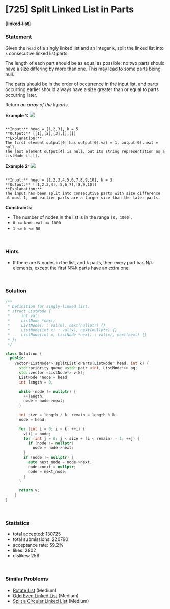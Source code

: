 # [725] Split Linked List in Parts

**[linked-list]**

### Statement

Given the `head` of a singly linked list and an integer `k`, split the linked list into `k` consecutive linked list parts.

The length of each part should be as equal as possible: no two parts should have a size differing by more than one. This may lead to some parts being null.

The parts should be in the order of occurrence in the input list, and parts occurring earlier should always have a size greater than or equal to parts occurring later.

Return *an array of the* `k` *parts*.


**Example 1:**
![](https://assets.leetcode.com/uploads/2021/06/13/split1-lc.jpg)

```

**Input:** head = [1,2,3], k = 5
**Output:** [[1],[2],[3],[],[]]
**Explanation:**
The first element output[0] has output[0].val = 1, output[0].next = null.
The last element output[4] is null, but its string representation as a ListNode is [].

```

**Example 2:**
![](https://assets.leetcode.com/uploads/2021/06/13/split2-lc.jpg)

```

**Input:** head = [1,2,3,4,5,6,7,8,9,10], k = 3
**Output:** [[1,2,3,4],[5,6,7],[8,9,10]]
**Explanation:**
The input has been split into consecutive parts with size difference at most 1, and earlier parts are a larger size than the later parts.

```

**Constraints:**
* The number of nodes in the list is in the range `[0, 1000]`.
* `0 <= Node.val <= 1000`
* `1 <= k <= 50`


<br />

### Hints

- If there are N nodes in the list, and k parts, then every part has N/k elements, except the first N%k parts have an extra one.

<br />

### Solution

```cpp
/**
 * Definition for singly-linked list.
 * struct ListNode {
 *     int val;
 *     ListNode *next;
 *     ListNode() : val(0), next(nullptr) {}
 *     ListNode(int x) : val(x), next(nullptr) {}
 *     ListNode(int x, ListNode *next) : val(x), next(next) {}
 * };
 */

class Solution {
  public:
    vector<ListNode*> splitListToParts(ListNode* head, int k) {
      std::priority_queue <std::pair <int, ListNode*>> pq;
      std::vector <ListNode*> v(k);
      ListNode *node = head;
      int length = 0;

      while (node != nullptr) {
        ++length;
        node = node->next;
      }

      int size = length / k, remain = length % k;
      node = head;

      for (int i = 0; i < k; ++i) {
        v[i] = node;
        for (int j = 0; j < size + (i < remain) - 1; ++j) {
          if (node != nullptr)
            node = node->next;
        }
        if (node != nullptr) {
          auto next_node = node->next;
          node->next = nullptr;
          node = next_node;
        }
      }

      return v;
    }
}
```

<br />

### Statistics

- total accepted: 130725
- total submissions: 220790
- acceptance rate: 59.2%
- likes: 2802
- dislikes: 256

<br />

### Similar Problems

- [Rotate List](https://leetcode.com/problems/rotate-list) (Medium)
- [Odd Even Linked List](https://leetcode.com/problems/odd-even-linked-list) (Medium)
- [Split a Circular Linked List](https://leetcode.com/problems/split-a-circular-linked-list) (Medium)
